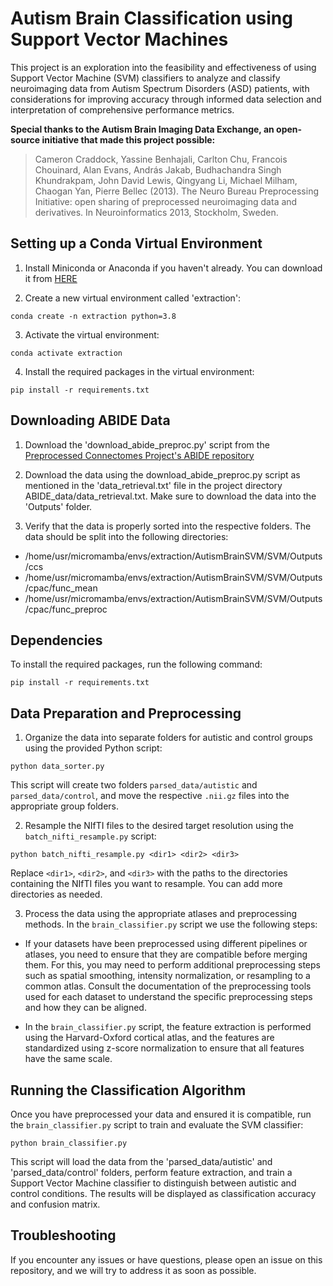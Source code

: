 # **Autism Brain Classification using Support Vector Machines**

This project is an exploration into the feasibility and effectiveness of using Support Vector Machine (SVM) classifiers to analyze and classify neuroimaging data from Autism Spectrum Disorders (ASD) patients, with considerations for improving accuracy through informed data selection and interpretation of comprehensive performance metrics.

**Special thanks to the Autism Brain Imaging Data Exchange, an open-source initiative that made this project   possible:** 

>Cameron Craddock, Yassine Benhajali, Carlton Chu, Francois Chouinard, Alan Evans, András Jakab, Budhachandra Singh Khundrakpam, John David Lewis, Qingyang Li, Michael Milham, Chaogan Yan, Pierre Bellec (2013). The Neuro Bureau Preprocessing Initiative: open sharing of preprocessed neuroimaging data and derivatives. In Neuroinformatics 2013, Stockholm, Sweden.

## **Setting up a Conda Virtual Environment**

1. Install Miniconda or Anaconda if you haven't already. You can download it from [HERE](https://docs.conda.io/en/latest/miniconda.html) 

2. Create a new virtual environment called 'extraction':

```
conda create -n extraction python=3.8
```

3. Activate the virtual environment:

```
conda activate extraction
```

4. Install the required packages in the virtual environment:

```
pip install -r requirements.txt
```


## **Downloading ABIDE Data**

1. Download the 'download_abide_preproc.py' script from the [Preprocessed Connectomes Project's ABIDE repository](https://github.com/preprocessed-connectomes-project/abide)

2. Download the data using the download_abide_preproc.py script as mentioned in the 'data_retrieval.txt' file in the project directory ABIDE_data/data_retrieval.txt. Make sure to download the data into the 'Outputs' folder.

3. Verify that the data is properly sorted into the respective folders. The data should be split into the following directories:

- /home/usr/micromamba/envs/extraction/AutismBrainSVM/SVM/Outputs/ccs
- /home/usr/micromamba/envs/extraction/AutismBrainSVM/SVM/Outputs/cpac/func_mean
- /home/usr/micromamba/envs/extraction/AutismBrainSVM/SVM/Outputs/cpac/func_preproc

## **Dependencies**

To install the required packages, run the following command:

```
pip install -r requirements.txt
```
## **Data Preparation and Preprocessing**

1. Organize the data into separate folders for autistic and control groups using the provided Python script:

```
python data_sorter.py
```


This script will create two folders `parsed_data/autistic` and `parsed_data/control`, and move the respective `.nii.gz` files into the appropriate group folders.

2. Resample the NIfTI files to the desired target resolution using the `batch_nifti_resample.py` script:

```
python batch_nifti_resample.py <dir1> <dir2> <dir3>
```

Replace `<dir1>`, `<dir2>`, and `<dir3>` with the paths to the directories containing the NIfTI files you want to resample. You can add more directories as needed.

3. Process the data using the appropriate atlases and preprocessing methods. In the `brain_classifier.py` script we use the following steps: 

- If your datasets have been preprocessed using different pipelines or atlases, you need to ensure that they are compatible before merging them. For this, you may need to perform additional preprocessing steps such as spatial smoothing, intensity normalization, or resampling to a common atlas. Consult the documentation of the preprocessing tools used for each dataset to understand the specific preprocessing steps and how they can be aligned.

- In the `brain_classifier.py` script, the feature extraction is performed using the Harvard-Oxford cortical atlas, and the features are standardized using z-score normalization to ensure that all features have the same scale.

## **Running the Classification Algorithm**

Once you have preprocessed your data and ensured it is compatible, run the `brain_classifier.py` script to train and evaluate the SVM classifier:

```
python brain_classifier.py
```

This script will load the data from the 'parsed_data/autistic' and 'parsed_data/control' folders, perform feature extraction, and train a Support Vector Machine classifier to distinguish between autistic and control conditions. The results will be displayed as classification accuracy and confusion matrix.


## **Troubleshooting**

If you encounter any issues or have questions, please open an issue on this repository, and we will try to address it as soon as possible. 
